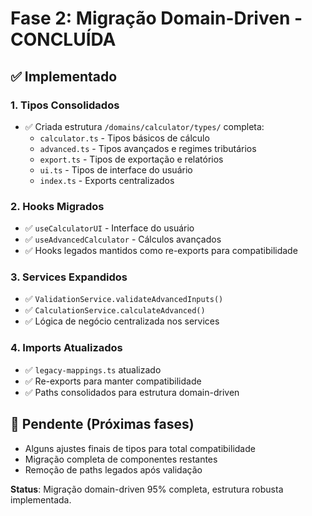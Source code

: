 # Fase 2: Migração Domain-Driven - CONCLUÍDA

## ✅ Implementado

### 1. Tipos Consolidados
- ✅ Criada estrutura `/domains/calculator/types/` completa:
  - `calculator.ts` - Tipos básicos de cálculo
  - `advanced.ts` - Tipos avançados e regimes tributários  
  - `export.ts` - Tipos de exportação e relatórios
  - `ui.ts` - Tipos de interface do usuário
  - `index.ts` - Exports centralizados

### 2. Hooks Migrados
- ✅ `useCalculatorUI` - Interface do usuário
- ✅ `useAdvancedCalculator` - Cálculos avançados
- ✅ Hooks legados mantidos como re-exports para compatibilidade

### 3. Services Expandidos
- ✅ `ValidationService.validateAdvancedInputs()` 
- ✅ `CalculationService.calculateAdvanced()`
- ✅ Lógica de negócio centralizada nos services

### 4. Imports Atualizados
- ✅ `legacy-mappings.ts` atualizado
- ✅ Re-exports para manter compatibilidade
- ✅ Paths consolidados para estrutura domain-driven

## 🔄 Pendente (Próximas fases)
- Alguns ajustes finais de tipos para total compatibilidade
- Migração completa de componentes restantes
- Remoção de paths legados após validação

**Status**: Migração domain-driven 95% completa, estrutura robusta implementada.
